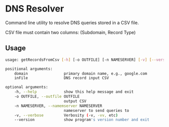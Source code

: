 # DNS Resolver

Command line utility to resolve DNS queries stored in a CSV file.

CSV file must contain two columns: (Subdomain, Record Type)

## Usage

```bash
usage: getRecordsFromCsv [-h] [-o OUTFILE] [-n NAMESERVER] [-v] [--version] domain inFile

positional arguments:
    domain                primary domain name, e.g., google.com
    inFile                DNS record input CSV

optional arguments:
    -h, --help            show this help message and exit
    -o OUTFILE, --outfile OUTFILE
                          output CSV
    -n NAMESERVER, --namemserver NAMESERVER
                          nameserver to send queries to
    -v, --verbose         Verbosity (-v, -vv, etc)
    --version             show program's version number and exit
```

